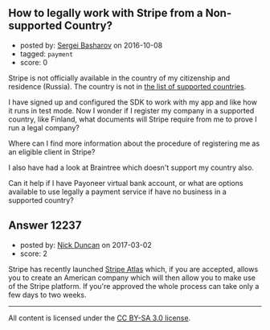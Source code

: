 ## How to legally work with Stripe from a Non-supported Country?

- posted by: [Sergei Basharov](https://stackexchange.com/users/46016/sergei-basharov) on 2016-10-08
- tagged: `payment`
- score: 0

Stripe is not officially available in the country of my citizenship and residence (Russia). The country is not in [the list of supported countries][1].

I have signed up and configured the SDK to work with my app and like how it runs in test mode. Now I wonder if I register my company in a supported country, like Finland, what documents will Stripe require from me to prove I run a legal company?

Where can I find more information about the procedure of registering me as an eligible client in Stripe?

I also have had a look at Braintree which doesn't support my country also.

Can it help if I have Payoneer virtual bank account, or what are options available to use legally a payment service if have no business in a supported country?


  [1]: https://stripe.com/global


## Answer 12237

- posted by: [Nick Duncan](https://stackexchange.com/users/5384292/nick-duncan) on 2017-03-02
- score: 2

<p>Stripe has recently launched <a href="https://stripe.com/atlas" rel="nofollow noreferrer">Stripe Atlas</a> which, if you are accepted, allows you to create an American company which will then allow you to make use of the Stripe platform. If you're approved the whole process can take only a few days to two weeks.</p>




---

All content is licensed under the [CC BY-SA 3.0 license](https://creativecommons.org/licenses/by-sa/3.0/).
